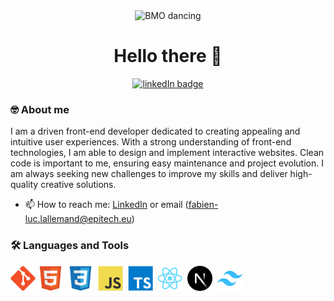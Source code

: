 <div id="header" align="center">
  <img src="https://media.giphy.com/media/gUNA7QH4AeLde/giphy.gif" alt="BMO dancing" width="100"/>
</div>

<h1 align="center">Hello there 👋</h1>

<div id="badges" align="center">
    <a href="https://www.linkedin.com/in/fabien-lallemand-b6860017a">
        <img src="https://img.shields.io/badge/LinkedIn-blue?logo=linkedin&logoColor=white&style=for-the-badge" alt="linkedIn badge" />
    </a>
</div>

### 🤓 About me

I am a driven front-end developer dedicated to creating appealing and intuitive user experiences. With a strong understanding of front-end technologies, I am able to design and implement interactive websites. Clean code is important to me, ensuring easy maintenance and project evolution. I am always seeking new challenges to improve my skills and deliver high-quality creative solutions.

- 📫 How to reach me: [LinkedIn](https://www.linkedin.com/in/fabien-lallemand-b6860017a) or email (fabien-luc.lallemand@epitech.eu)

### 🛠️ Languages and Tools

<div>
  <img src="https://github.com/devicons/devicon/blob/master/icons/git/git-original.svg" title="Git" **alt="Git" width="40" height="40"/>
  <img src="https://github.com/devicons/devicon/blob/master/icons/html5/html5-original.svg" title="HTML5" alt="HTML" width="40" height="40"/>&nbsp;
  <img src="https://github.com/devicons/devicon/blob/master/icons/css3/css3-original.svg"  title="CSS3" alt="CSS" width="40" height="40"/>&nbsp;
  <img src="https://github.com/devicons/devicon/blob/master/icons/javascript/javascript-original.svg" title="JavaScript" alt="JavaScript" width="40" height="40"/>&nbsp;
  <img src="https://github.com/devicons/devicon/blob/master/icons/typescript/typescript-plain.svg" title="TypeScript" alt="TypeScript" width="40" height="40"/>&nbsp;
  <img src="https://github.com/devicons/devicon/blob/master/icons/react/react-original.svg" title="React" alt="React" width="40" height="40"/>&nbsp;
  <img src="https://github.com/devicons/devicon/blob/master/icons/nextjs/nextjs-original.svg" title="Next" alt="Next" width="40" height="40"/>&nbsp;
  <img src="https://github.com/devicons/devicon/blob/master/icons/tailwindcss/tailwindcss-original.svg" title="Tailwincss" alt="Tailwincss" width="40" height="40"/>
</div>
